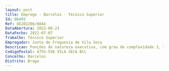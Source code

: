 ```yaml
--- 
layout: post
title: Emprego - Barcelos - Técnico Superior
Id: 98493
Ref: OE202206/0844
DataAbertura: 2022-06-23
DataFecho: 2022-07-07
Trabalho: Técnico Superior
Empregador: Junta de Freguesia de Vila Seca
Descricao: Funções de natureza executiva, com grau de complexidade 3, tais como planificar, desenvolver e avaliar programas de Animação Sociocultural, nas diversas vertentes artísticas  promover a participação dos cidadãos na vida do grupo e da sociedade, fomentando o respeito pelas diversas culturas e a solidariedade  elaborar relatórios de atividades periódicos  executar as tarefas enquadradas no conteúdo funcional da carreira categoria em questão  exercer as demais funções que lhe sejam atribuídas por lei ou por despacho superior.
CodigoPostal: 4755-556 VILA SECA BCL
Concelho: Barcelos
Distrito: Braga
--- 
```

